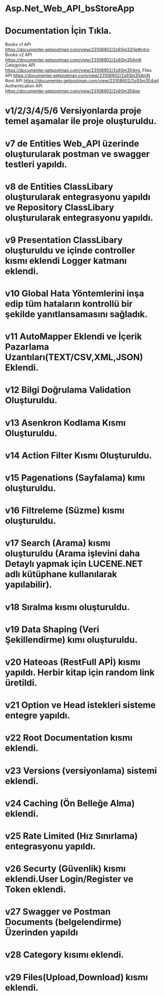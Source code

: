 #				Asp.Net_Web_API_bsStoreApp
# Documentation İçin Tıkla. 
Books v1 API
https://documenter.getpostman.com/view/23108902/2s93m32i1e#intro
Books v2 API
https://documenter.getpostman.com/view/23108902/2s93m354mK
Categories API
https://documenter.getpostman.com/view/23108902/2s93m354mL
Files API
https://documenter.getpostman.com/view/23108902/2s93m354mN
Root API
https://documenter.getpostman.com/view/23108902/2s93m354qd
Authentication API
https://documenter.getpostman.com/view/23108902/2s93m354qe



# v1/2/3/4/5/6 Versiyonlarda proje temel aşamalar ile proje oluşturuldu.
# v7 de Entities Web_API üzerinde oluşturularak postman ve swagger testleri yapıldı.
# v8 de Entities ClassLibary oluşturularak entegrasyonu yapıldı ve Repository ClassLibary oluşturularak entegrasyonu yapıldı.
# v9 Presentation ClassLibary oluşturuldu ve içinde controller kısmı eklendi Logger katmanı eklendi.
# v10 Global Hata Yöntemlerini inşa edip tüm hataların kontrollü bir şekilde yanıtlansamasını sağladık.
# v11 AutoMapper Eklendi ve İçerik Pazarlama Uzantıları(TEXT/CSV,XML,JSON) Eklendi.
# v12 Bilgi Doğrulama Validation Oluşturuldu.
# v13 Asenkron Kodlama Kısmı Oluşturuldu.
# v14 Action Filter Kısmı Oluşturuldu.
# v15 Pagenations (Sayfalama) kımı oluşturuldu.
# v16 Filtreleme (Süzme) kısmı oluşturuldu.
# v17 Search (Arama) kısmı oluşturuldu (Arama işlevini daha Detaylı yapmak için LUCENE.NET adlı kütüphane kullanılarak yapılabilir).
# v18 Sıralma kısmı oluşturuldu.
# v19 Data Shaping (Veri Şekillendirme) kımı oluşturuldu.
# v20 Hateoas (RestFull APİ) kısmı yapıldı. Herbir kitap için random link üretildi.
# v21 Option ve Head istekleri sisteme entegre yapıldı.
# v22 Root Documentation kısmı eklendi.
# v23 Versions (versiyonlama) sistemi eklendi.
# v24 Caching (Ön Belleğe Alma) eklendi.
# v25 Rate Limited (Hız Sınırlama) entegrasyonu yapıldı.
# v26 Securty (Güvenlik) kısmı eklendi.User Login/Register ve Token eklendi.
# v27 Swagger ve Postman Documents  (belgelendirme) Üzerinden yapıldı
# v28 Category  kısımı eklendi.
# v29 Files(Upload,Download) kısmı eklendi.

